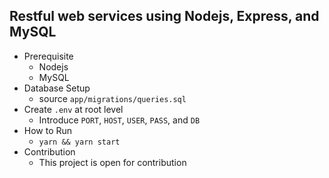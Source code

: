 ## **Restful web services using Nodejs, Express, and MySQL**

 - Prerequisite 
	 - Nodejs
	 - MySQL
 - Database Setup
	 - source `app/migrations/queries.sql`
 - Create `.env` at root level
	 - Introduce `PORT`, `HOST`, `USER`, `PASS`, and `DB`
 - How to Run
	 - `yarn && yarn start`
 - Contribution
	 - This project is open for contribution
